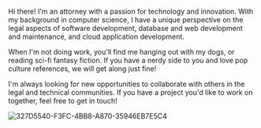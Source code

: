 Hi there! I'm an attorney with a passion for technology and innovation. 
With my background in computer science, I have a unique perspective on the legal aspects of software development, database and web development and maintenance, and cloud application development. 

When I'm not doing work, you'll find me hanging out with my dogs, or reading sci-fi fantasy fiction. If you have a nerdy side to you and love pop culture references, we will get along just fine!

I'm always looking for new opportunities to collaborate with others in the legal and technical communities. If you have a project you'd like to work on together, feel free to get in touch!

![327D5540-F3FC-4BB8-A870-35946EB7E5C4](https://user-images.githubusercontent.com/59376760/219279779-4835057e-d70c-433b-9e37-89354bd3f228.JPG)
